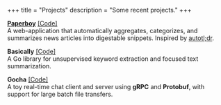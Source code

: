 +++ 
title = "Projects" 
description = "Some recent projects."
+++

[**Paperboy**](http://paperboynews.ca/) [[Code]](https://github.com/algao1/paperboy-back) \
A web-application that automatically aggregates, categorizes, and summarizes news articles
into digestable snippets. Inspired by [autotl;dr](http://autotldr.io/).

**Basically** [[Code]](https://github.com/algao1/basically) \
A Go library for unsupervised keyword extraction and focused text summarization.

**Gocha** [[Code]](https://github.com/algao1/gocha) \
A toy real-time chat client and server using **gRPC** and **Protobuf**, with support
for large batch file transfers.